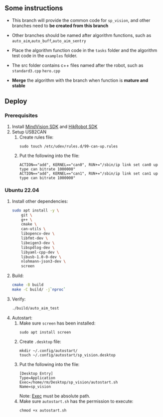 ## Some instructions
- This branch will provide the common code for `sp_vision`, and other branches need to **be created from this branch**
- Other branches should be named after algorithm functions, such as `auto_aim`,`auto_buff`,`auto_aim_sentry`

- Place the algorithm function code in the `tasks` folder and the algorithm test code in the `examples` folder.

- The src folder contains c++ files named after the robot, such as `standard3.cpp` `hero.cpp`

- **Merge** the algorithm with the branch when function is **mature and stable**
## Deploy

### Prerequisites
1. Install [MindVision SDK](https://mindvision.com.cn/category/software/sdk-installation-package/) and [HikRobot SDK](https://www.hikrobotics.com/cn2/source/support/software/MVS_STD_GML_V2.1.2_231116.zip)
2. Setup USB2CAN
    1. Create rules file:
        ```
        sudo touch /etc/udev/rules.d/99-can-up.rules
        ```
    2. Put the following into the file:
        ```
        ACTION=="add", KERNEL=="can0", RUN+="/sbin/ip link set can0 up type can bitrate 1000000"
        ACTION=="add", KERNEL=="can1", RUN+="/sbin/ip link set can1 up type can bitrate 1000000"
        ```
### Ubuntu 22.04
1. Install other dependencies:
    ```bash
    sudo apt install -y \
        git \
        g++ \
        cmake \
        can-utils \
        libopencv-dev \
        libfmt-dev \
        libeigen3-dev \
        libspdlog-dev \
        libyaml-cpp-dev \
        libusb-1.0-0-dev \
        nlohmann-json3-dev \
        screen
    ```
2. Build:
    ```bash
    cmake -B build
    make -C build/ -j`nproc`
    ```
3. Verify:
    ```bash
    ./build/auto_aim_test
    ```
4. Autostart:
    1. Make sure `screen` has been installed:
        ```
        sudo apt install screen
        ```
    2. Create `.desktop` file:
        ```
        mkdir ~/.config/autostart/
        touch ~/.config/autostart/sp_vision.desktop
        ```
    3. Put the following into the file:
        ```
        [Desktop Entry]
        Type=Application
        Exec=/home/rm/Desktop/sp_vision/autostart.sh
        Name=sp_vision
        ```
        Note: [Exec](https://specifications.freedesktop.org/desktop-entry-spec/desktop-entry-spec-latest.html) must be absolute path.
    4. Make sure `autostart.sh` has the permission to execute:
        ```
        chmod +x autostart.sh
        ```
